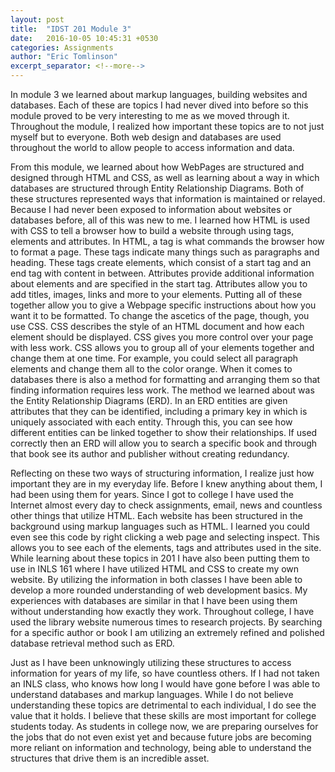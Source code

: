 ```yaml
---
layout: post
title:  "IDST 201 Module 3"
date:   2016-10-05 10:45:31 +0530
categories: Assignments
author: "Eric Tomlinson"
excerpt_separator: <!--more-->
---
```


<p>In module 3 we learned about markup languages, building websites and databases. Each of these are topics I had never dived into before so this module proved to be very interesting to me as we moved through it.  Throughout the module, I realized how important these topics are to not just myself but to everyone. Both web design and databases are used throughout the world to allow people to access information and data.</p>

<p>From this module, we learned about how WebPages are structured and designed through HTML and CSS, as well as learning about a way in which databases are structured through Entity Relationship Diagrams. Both of these structures represented ways that information is maintained or relayed. Because I had never been exposed to information about websites or databases before, all of this was new to me. I learned how HTML is used with CSS to tell a browser how to build a website through using tags, elements and attributes. In HTML, a tag is what commands the browser how to format a page. These tags indicate many things such as paragraphs and heading. These tags create elements, which consist of a start tag and an end tag with content in between. Attributes provide additional information about elements and are specified in the start tag. Attributes allow you to add titles, images, links and more to your elements. Putting all of these together allow you to give a Webpage specific instructions about how you want it to be formatted. To change the ascetics of the page, though, you use CSS.  CSS describes the style of an HTML document and how each element should be displayed. CSS gives you more control over your page with less work. CSS allows you to group all of your elements together and change them at one time. For example, you could select all paragraph elements and change them all to the color orange. When it comes to databases there is also a method for formatting and arranging them so that finding information requires less work. The method we learned about was the Entity Relationship Diagrams (ERD). In an ERD entities are given attributes that they can be identified, including a primary key in which is uniquely associated with each entity. Through this, you can see how different entities can be linked together to show their relationships. If used correctly then an ERD will allow you to search a specific book and through that book see its author and publisher without creating redundancy.</p> 

<p>Reflecting on these two ways of structuring information, I realize just how important they are in my everyday life. Before I knew anything about them, I had been using them for years. Since I got to college I have used the Internet almost every day to check assignments, email, news and countless other things that utilize HTML. Each website has been structured in the background using markup languages such as HTML. I learned you could even see this code by right clicking a web page and selecting inspect. This allows you to see each of the elements, tags and attributes used in the site. While learning about these topics in 201 I have also been putting them to use in INLS 161 where I have utilized HTML and CSS to create my own website. By utilizing the information in both classes I have been able to develop a more rounded understanding of web development basics. My experiences with databases are similar in that I have been using them without understanding how exactly they work. Throughout college, I have used the library website numerous times to research projects. By searching for a specific author or book I am utilizing an extremely refined and polished database retrieval method such as ERD.</p>

<p>Just as I have been unknowingly utilizing these structures to access information for years of my life, so have countless others. If I had not taken an INLS class, who knows how long I would have gone before I was able to understand databases and markup languages. While I do not believe understanding these topics are detrimental to each individual, I do see the value that it holds. I believe that these skills are most important for college students today. As students in college now, we are preparing ourselves for the jobs that do not even exist yet and because future jobs are becoming more reliant on information and technology, being able to understand the structures that drive them is an incredible asset. </p>
